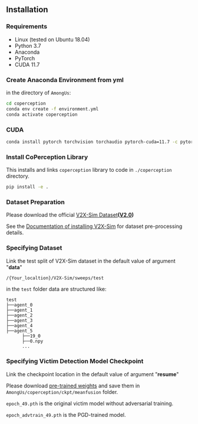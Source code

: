 ## Installation

### Requirements

* Linux (tested on Ubuntu 18.04)
* Python 3.7
* Anaconda
* PyTorch
* CUDA 11.7

### Create Anaconda Environment from yml

in the directory of `AmongUs`:

```bash
cd coperception
conda env create -f environment.yml
conda activate coperception
```

### CUDA

```bash
conda install pytorch torchvision torchaudio pytorch-cuda=11.7 -c pytorch -c nvidia
```

### Install CoPerception Library

This installs and links `coperception` library to code in `./coperception` directory.

```bash
pip install -e .
```

### Dataset Preparation

Please download the official [V2X-Sim Dataset](https://ai4ce.github.io/V2X-Sim/download.html)**(<u>V2.0</u>)**

See the [Documentation of installing V2X-Sim](https://coperception.readthedocs.io/en/latest/datasets/v2x_sim/) for dataset pre-processing details.


### Specifying Dataset

Link the test split of V2X-Sim dataset in the default value of argument "**data**"

```bash
/{Your_localtion}/V2X-Sim/sweeps/test
```

in the `test` folder data are structured like:

```
test
├──agent_0
├──agent_1
├──agent_2
├──agent_3
├──agent_4
├──agent_5
      ├──19_0
	  ├──0.npy		
	  ...
```



### Specifying Victim Detection Model Checkpoint

Link the checkpoint location in the default value of argument "**resume**"

Please download [pre-trained weights](https://drive.google.com/drive/folders/1dGEYIzc5ITFKR0TSZfXPYAIw2GBo4oBT?usp=share_link) and save them in `AmongUs/coperception/ckpt/meanfusion` folder.

`epoch_49.pth` is the original victim model without adversarial training.

`epoch_advtrain_49.pth` is the PGD-trained model.

